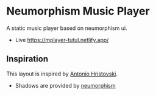 
# Neumorphism Music Player 
A static music player based on neumorphism ui.

* Live https://mplayer-tutul.netlify.app/

## Inspiration
This layout is inspired by [Antonio Hristovski](https://dribbble.com/shots/9168665-Neumorphism-Music-App).

* Shadows are provided by [neumorphism](https://neumorphism.io/)